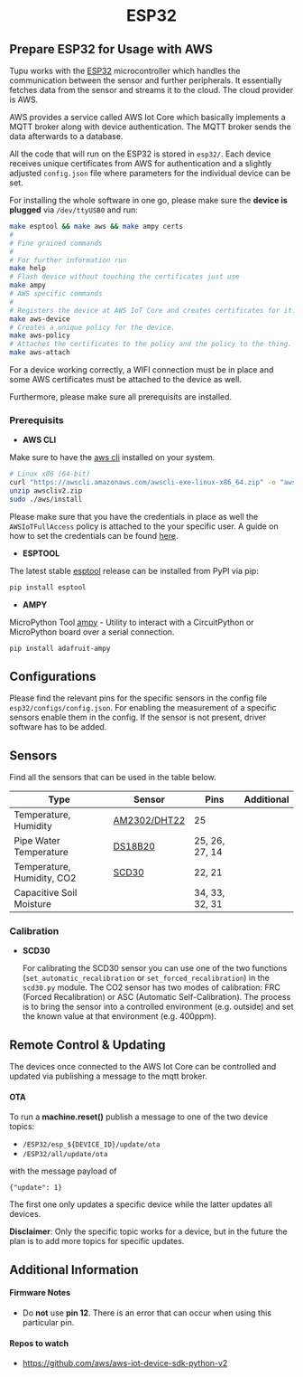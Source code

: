 <h1 align="center">
  <b>ESP32</b><br>
</h1>

## Prepare ESP32 for Usage with AWS

Tupu works with the [ESP32](https://www.espressif.com/en/products/socs/esp32) microcontroller which handles the communication between the sensor and further peripherals. It essentially fetches data from the sensor and streams it to the cloud. The cloud provider is AWS.

AWS provides a service called AWS Iot Core which basically implements a MQTT broker along with device authentication. The MQTT broker sends the data afterwards to a database.

All the code that will run on the ESP32 is stored in `esp32/`. Each device receives unique certificates 
from AWS for authentication and a slightly adjusted `config.json` file where parameters for the individual 
device can be set.

For installing the whole software in one go, please make sure the **device is plugged** via `/dev/ttyUSB0` and run:
```bash
make esptool && make aws && make ampy certs
#
# Fine grained commands
#
# For further information run 
make help
# Flash device without touching the certificates just use 
make ampy
# AWS specific commands
#
# Registers the device at AWS IoT Core and creates certificates for it.
make aws-device  
# Creates a unique policy for the device.
make aws-policy   
# Attaches the certificates to the policy and the policy to the thing.
make aws-attach   
```

For a device working correctly, a WIFI connection must be in place and some AWS certificates 
must be attached to the device as well.

Furthermore, please make sure all prerequisits are installed.

### Prerequisits

- **AWS CLI**

Make sure to have the [aws cli](https://docs.aws.amazon.com/cli/latest/userguide/getting-started-install.html) installed on your system. 

```bash
# Linux x86 (64-bit)
curl "https://awscli.amazonaws.com/awscli-exe-linux-x86_64.zip" -o "awscliv2.zip"
unzip awscliv2.zip
sudo ./aws/install 
```

Please make sure that you have the credentials in place as well the `AWSIoTFullAccess` policy is attached to the your specific user. A guide on how to set the credentials can be found [here](https://docs.aws.amazon.com/cli/latest/userguide/cli-configure-files.html).

- **ESPTOOL**

The latest stable [esptool](https://docs.espressif.com/projects/esptool/en/latest/esp32/installation.html) release can be installed from PyPI via pip:
```bash
pip install esptool 
```

- **AMPY**

MicroPython Tool [ampy](https://github.com/scientifichackers/ampy) - Utility to interact with a CircuitPython or MicroPython board over a serial connection.
```bash
pip install adafruit-ampy
```

## Configurations 

Please find the relevant pins for the specific sensors in the config file `esp32/configs/config.json`. For enabling the measurement of a specific sensors enable them in the config. 
If the sensor is not present, driver software has to be added.

## Sensors 

Find all the sensors that can be used in the table below.

| Type  | Sensor | Pins | Additional |
| ---------------------------- | -------------- | -------------- | -------------- | 
| Temperature, Humidity | [AM2302/DHT22](https://cdn-shop.adafruit.com/datasheets/Digital+humidity+and+temperature+sensor+AM2302.pdf) | 25 |
| Pipe Water Temperature  | [DS18B20](https://www.analog.com/media/en/technical-documentation/data-sheets/ds18b20.pdf) | 25, 26, 27, 14 | |
| Temperature, Humidity, CO2 | [SCD30](https://wiki.seeedstudio.com/Grove-C02_Temperature_Humidity_Sensor-SCD30/) | 22, 21 | | 
| Capacitive Soil Moisture | | 34, 33, 32, 31 | |


### Calibration

- **SCD30**

  For calibrating the SCD30 sensor you can use one of the two functions (`set_automatic_recalibration` or `set_forced_recalibration`) in the `scd30.py` module. The CO2 sensor has two modes of calibration: FRC (Forced Recalibration) or ASC (Automatic Self-Calibration). The process is to bring the sensor into a controlled environment (e.g. outside) and set the known value at that environment (e.g. 400ppm).

## Remote Control & Updating

The devices once connected to the AWS Iot Core can be controlled and updated via publishing a message 
to the mqtt broker. 

#### OTA 

To run a **machine.reset()** publish a message to one of the two device topics:

- `/ESP32/esp_${DEVICE_ID}/update/ota`
- `/ESP32/all/update/ota`

with the message payload of
```
{"update": 1}
```

The first one only updates a specific device while the latter updates all devices.

**Disclaimer**: Only the specific topic works for a device, but in the future the plan is to add more 
topics for specific updates.

## Additional Information

#### Firmware Notes

- Do **not** use **pin 12**. There is an error that can occur when using this particular pin. 

#### Repos to watch
- https://github.com/aws/aws-iot-device-sdk-python-v2
